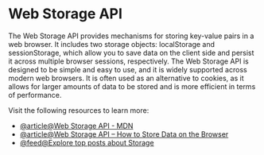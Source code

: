 # Web Storage API

The Web Storage API provides mechanisms for storing key-value pairs in a web browser. It includes two storage objects: localStorage and sessionStorage, which allow you to save data on the client side and persist it across multiple browser sessions, respectively. The Web Storage API is designed to be simple and easy to use, and it is widely supported across modern web browsers. It is often used as an alternative to cookies, as it allows for larger amounts of data to be stored and is more efficient in terms of performance.

Visit the following resources to learn more:

- [@article@Web Storage API - MDN](https://developer.mozilla.org/en-US/docs/Web/API/Web_Storage_API)
- [@article@Web Storage API – How to Store Data on the Browser](https://www.freecodecamp.org/news/web-storage-api-how-to-store-data-on-the-browser/)
- [@feed@Explore top posts about Storage](https://app.daily.dev/tags/storage?ref=roadmapsh)

